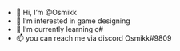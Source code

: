 - 👋 Hi, I’m @Osmikk
- 👀 I’m interested in game designing 
- 🌱 I’m currently learning c#
- 📫 you can reach me via discord Osmikk#9809
